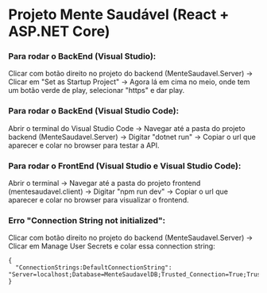 # Projeto Mente Saudável (React + ASP.NET Core)

### Para rodar o BackEnd (Visual Studio):
Clicar com botão direito no projeto do backend (MenteSaudavel.Server) -> Clicar em "Set as Startup Project" -> Agora lá em cima no meio, onde tem um botão verde de play, selecionar "https" e dar play.

### Para rodar o BackEnd (Visual Studio Code):
Abrir o terminal do Visual Studio Code -> Navegar até a pasta do projeto backend (MenteSaudavel.Server) -> Digitar "dotnet run" -> Copiar o url que aparecer e colar no browser para testar a API.

### Para rodar o FrontEnd (Visual Studio e Visual Studio Code):
Abrir o terminal -> Navegar até a pasta do projeto frontend (mentesaudavel.client) -> Digitar "npm run dev" -> Copiar o url que aparecer e colar no browser para visualizar o frontend. 

### Erro "Connection String not initialized":
Clicar com botão direito no projeto do backend (MenteSaudavel.Server) -> Clicar em Manage User Secrets e colar essa connection string:
```
{
  "ConnectionStrings:DefaultConnectionString": "Server=localhost;Database=MenteSaudavelDB;Trusted_Connection=True;TrustServerCertificate=True;"
}
```
